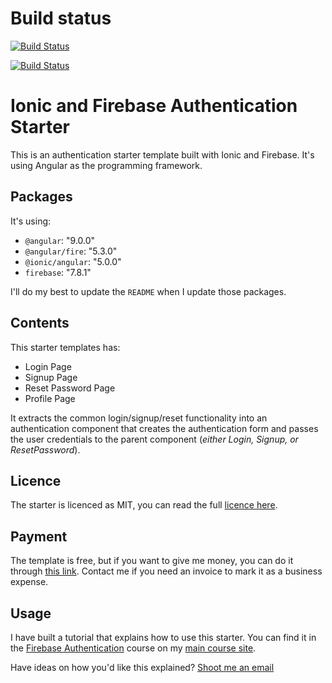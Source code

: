 # Build status

[![Build Status](https://travis-ci.org/havard024/ionic-angular-firebase-authentication-starter.svg?branch=master)](https://travis-ci.org/havard024/ionic-angular-firebase-authentication-starter)

[![Build Status](https://travis-ci.org/havard024/ionic-angular-firebase-authentication-starter.svg?branch=travis)](https://travis-ci.org/havard024/ionic-angular-firebase-authentication-starter)

# Ionic and Firebase Authentication Starter

This is an authentication starter template built with Ionic and Firebase. It's
using Angular as the programming framework.

## Packages

It's using:

- `@angular`: "9.0.0"
- `@angular/fire`: "5.3.0"
- `@ionic/angular`: "5.0.0"
- `firebase`: "7.8.1"

I'll do my best to update the `README` when I update those packages.

## Contents

This starter templates has:

- Login Page
- Signup Page
- Reset Password Page
- Profile Page

It extracts the common login/signup/reset functionality into an authentication
component that creates the authentication form and passes the user credentials
to the parent component (_either Login, Signup, or ResetPassword_).

## Licence

The starter is licenced as MIT, you can read the full
[licence here](/licence.md).

## Payment

The template is free, but if you want to give me money, you can do it through
[this link](https://paypal.me/javebratt). Contact me if you need an invoice to
mark it as a business expense.

## Usage

I have built a tutorial that explains how to use this starter. You can find it
in the
[Firebase Authentication](https://courses.jsmobiledev.com/course/authentication/intro)
course on my [main course site](https://courses.jsmobiledev.com/).

Have ideas on how you'd like this explained?
[Shoot me an email](https://jsmobiledev.com/contact)
